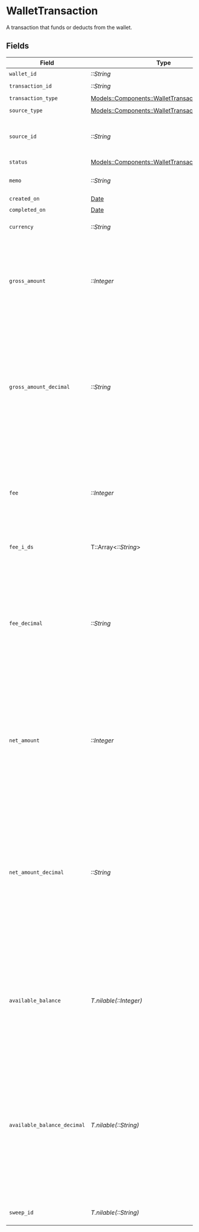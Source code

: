 # WalletTransaction

A transaction that funds or deducts from the wallet.


## Fields

| Field                                                                                                                                                                                                                                                                                                | Type                                                                                                                                                                                                                                                                                                 | Required                                                                                                                                                                                                                                                                                             | Description                                                                                                                                                                                                                                                                                          | Example                                                                                                                                                                                                                                                                                              |
| ---------------------------------------------------------------------------------------------------------------------------------------------------------------------------------------------------------------------------------------------------------------------------------------------------- | ---------------------------------------------------------------------------------------------------------------------------------------------------------------------------------------------------------------------------------------------------------------------------------------------------- | ---------------------------------------------------------------------------------------------------------------------------------------------------------------------------------------------------------------------------------------------------------------------------------------------------- | ---------------------------------------------------------------------------------------------------------------------------------------------------------------------------------------------------------------------------------------------------------------------------------------------------- | ---------------------------------------------------------------------------------------------------------------------------------------------------------------------------------------------------------------------------------------------------------------------------------------------------- |
| `wallet_id`                                                                                                                                                                                                                                                                                          | *::String*                                                                                                                                                                                                                                                                                           | :heavy_check_mark:                                                                                                                                                                                                                                                                                   | N/A                                                                                                                                                                                                                                                                                                  |                                                                                                                                                                                                                                                                                                      |
| `transaction_id`                                                                                                                                                                                                                                                                                     | *::String*                                                                                                                                                                                                                                                                                           | :heavy_check_mark:                                                                                                                                                                                                                                                                                   | N/A                                                                                                                                                                                                                                                                                                  |                                                                                                                                                                                                                                                                                                      |
| `transaction_type`                                                                                                                                                                                                                                                                                   | [Models::Components::WalletTransactionType](../../models/shared/wallettransactiontype.md)                                                                                                                                                                                                            | :heavy_check_mark:                                                                                                                                                                                                                                                                                   | N/A                                                                                                                                                                                                                                                                                                  |                                                                                                                                                                                                                                                                                                      |
| `source_type`                                                                                                                                                                                                                                                                                        | [Models::Components::WalletTransactionSourceType](../../models/shared/wallettransactionsourcetype.md)                                                                                                                                                                                                | :heavy_check_mark:                                                                                                                                                                                                                                                                                   | N/A                                                                                                                                                                                                                                                                                                  |                                                                                                                                                                                                                                                                                                      |
| `source_id`                                                                                                                                                                                                                                                                                          | *::String*                                                                                                                                                                                                                                                                                           | :heavy_check_mark:                                                                                                                                                                                                                                                                                   | The ID of the Moov object to which this transaction is related.                                                                                                                                                                                                                                      |                                                                                                                                                                                                                                                                                                      |
| `status`                                                                                                                                                                                                                                                                                             | [Models::Components::WalletTransactionStatus](../../models/shared/wallettransactionstatus.md)                                                                                                                                                                                                        | :heavy_check_mark:                                                                                                                                                                                                                                                                                   | N/A                                                                                                                                                                                                                                                                                                  |                                                                                                                                                                                                                                                                                                      |
| `memo`                                                                                                                                                                                                                                                                                               | *::String*                                                                                                                                                                                                                                                                                           | :heavy_check_mark:                                                                                                                                                                                                                                                                                   | Detailed description of the transaction.                                                                                                                                                                                                                                                             |                                                                                                                                                                                                                                                                                                      |
| `created_on`                                                                                                                                                                                                                                                                                         | [Date](https://ruby-doc.org/stdlib-2.6.1/libdoc/date/rdoc/Date.html)                                                                                                                                                                                                                                 | :heavy_check_mark:                                                                                                                                                                                                                                                                                   | N/A                                                                                                                                                                                                                                                                                                  |                                                                                                                                                                                                                                                                                                      |
| `completed_on`                                                                                                                                                                                                                                                                                       | [Date](https://ruby-doc.org/stdlib-2.6.1/libdoc/date/rdoc/Date.html)                                                                                                                                                                                                                                 | :heavy_minus_sign:                                                                                                                                                                                                                                                                                   | N/A                                                                                                                                                                                                                                                                                                  |                                                                                                                                                                                                                                                                                                      |
| `currency`                                                                                                                                                                                                                                                                                           | *::String*                                                                                                                                                                                                                                                                                           | :heavy_check_mark:                                                                                                                                                                                                                                                                                   | A 3-letter ISO 4217 currency code.                                                                                                                                                                                                                                                                   | USD                                                                                                                                                                                                                                                                                                  |
| `gross_amount`                                                                                                                                                                                                                                                                                       | *::Integer*                                                                                                                                                                                                                                                                                          | :heavy_check_mark:                                                                                                                                                                                                                                                                                   | The total transaction amount. The amount is in the smallest unit of the specified currency. In USD this is cents, for example, $12.04 is 1204 and $0.99 is 99.                                                                                                                                       |                                                                                                                                                                                                                                                                                                      |
| `gross_amount_decimal`                                                                                                                                                                                                                                                                               | *::String*                                                                                                                                                                                                                                                                                           | :heavy_check_mark:                                                                                                                                                                                                                                                                                   | The total transaction amount. Same as `grossAmount`, but a decimal-formatted numerical string that represents up to 9 decimal place precision. In USD for example, 12.987654321 is $12.987654321 and 0.9987634521 is $0.9987634521.                                                                  |                                                                                                                                                                                                                                                                                                      |
| `fee`                                                                                                                                                                                                                                                                                                | *::Integer*                                                                                                                                                                                                                                                                                          | :heavy_check_mark:                                                                                                                                                                                                                                                                                   | Total fees paid for the transaction. The value is in the smallest unit of the specified currency. In USD this is cents, for example, $12.04 is 1204 and $0.99 is 99.                                                                                                                                 |                                                                                                                                                                                                                                                                                                      |
| `fee_i_ds`                                                                                                                                                                                                                                                                                           | T::Array<*::String*>                                                                                                                                                                                                                                                                                 | :heavy_minus_sign:                                                                                                                                                                                                                                                                                   | The IDs of the fees paid for the transaction.                                                                                                                                                                                                                                                        |                                                                                                                                                                                                                                                                                                      |
| `fee_decimal`                                                                                                                                                                                                                                                                                        | *::String*                                                                                                                                                                                                                                                                                           | :heavy_check_mark:                                                                                                                                                                                                                                                                                   | Total fees paid for the transaction. Same as `fee`, but a decimal-formatted numerical string that represents up to 9 decimal place precision. In USD for example, 12.987654321 is $12.987654321 and 0.9987634521 is $0.9987634521.                                                                   |                                                                                                                                                                                                                                                                                                      |
| `net_amount`                                                                                                                                                                                                                                                                                         | *::Integer*                                                                                                                                                                                                                                                                                          | :heavy_check_mark:                                                                                                                                                                                                                                                                                   | Net amount is the gross amount less fees paid, and the amount that affects the wallet's balance. The amount is in the smallest unit of the specified currency. In USD this is cents, for example, $12.04 is 1204 and $0.99 is 99.                                                                    |                                                                                                                                                                                                                                                                                                      |
| `net_amount_decimal`                                                                                                                                                                                                                                                                                 | *::String*                                                                                                                                                                                                                                                                                           | :heavy_check_mark:                                                                                                                                                                                                                                                                                   | Net amount is the gross amount less fees paid, and the amount that affects the wallet's balance. Same as `netAmount`, but a decimal-formatted numerical string that represents up to 9 decimal place precision. In USD for example, 12.987654321 is $12.987654321 and 0.9987634521 is $0.9987634521. |                                                                                                                                                                                                                                                                                                      |
| `available_balance`                                                                                                                                                                                                                                                                                  | *T.nilable(::Integer)*                                                                                                                                                                                                                                                                               | :heavy_minus_sign:                                                                                                                                                                                                                                                                                   | The wallet's total available balance after recording a completed transaction. The value is in the smallest unit of the specified currency. In USD this is cents, for example, $12.04 is 1204 and $0.99 is 99.                                                                                        |                                                                                                                                                                                                                                                                                                      |
| `available_balance_decimal`                                                                                                                                                                                                                                                                          | *T.nilable(::String)*                                                                                                                                                                                                                                                                                | :heavy_minus_sign:                                                                                                                                                                                                                                                                                   | The wallet's total available balance after recording a completed transaction. Same as `availableBalance`, but a decimal-formatted numerical string that represents up to 9 decimal place precision. In USD for example, 12.987654321 is $12.987654321 and 0.9987634521 is $0.9987634521.             |                                                                                                                                                                                                                                                                                                      |
| `sweep_id`                                                                                                                                                                                                                                                                                           | *T.nilable(::String)*                                                                                                                                                                                                                                                                                | :heavy_minus_sign:                                                                                                                                                                                                                                                                                   | ID of the sweep this transaction accrued in.                                                                                                                                                                                                                                                         |                                                                                                                                                                                                                                                                                                      |